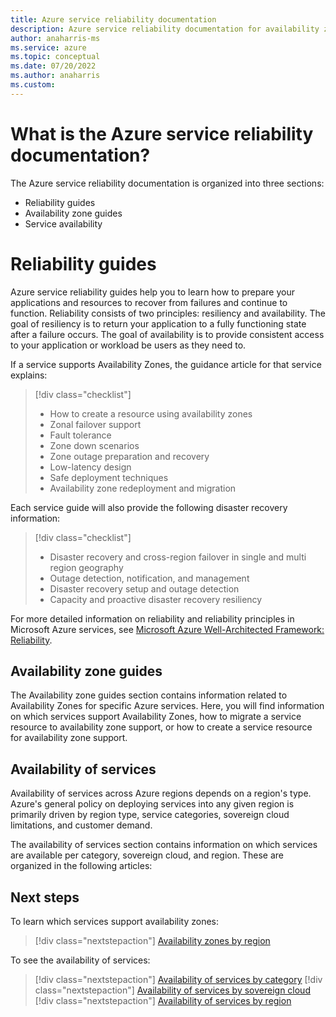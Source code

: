 ```yaml
---
title: Azure service reliability documentation
description: Azure service reliability documentation for availability zones, cross-regional disaster recovery, availability of services for sovereign clouds, regions, and category.
author: anaharris-ms
ms.service: azure
ms.topic: conceptual
ms.date: 07/20/2022
ms.author: anaharris
ms.custom: 
---
```



# What is the Azure service reliability documentation?

The Azure service reliability documentation is organized into three sections:

* Reliability guides
* Availability zone guides
* Service availability 

# Reliability guides

Azure service reliability guides help you to learn how to prepare your applications and resources to recover from failures and continue to function. Reliability consists of two principles: resiliency and availability. The goal of resiliency is to return your application to a fully functioning state after a failure occurs. The goal of availability is to provide consistent access to your application or workload be users as they need to.

If a service supports Availability Zones, the guidance article for that service explains:

> [!div class="checklist"]
> * How to create a resource using availability zones
> * Zonal failover support
> * Fault tolerance
> * Zone down scenarios
> * Zone outage preparation and recovery
> * Low-latency design
> * Safe deployment techniques
> * Availability zone redeployment and migration

Each service guide will also provide the following disaster recovery information:

> [!div class="checklist"]
> * Disaster recovery and cross-region failover in single and multi region geography
> * Outage detection, notification, and management
> * Disaster recovery setup and outage detection
> * Capacity and proactive disaster recovery resiliency


For more detailed information on reliability and reliability principles in Microsoft Azure services, see [Microsoft Azure Well-Architected Framework: Reliability](https://docs.microsoft.com/azure/architecture/framework/#reliability).


## Availability zone guides

The Availability zone guides section contains information related to Availability Zones for specific Azure services. Here, you will find information on which services support Availability Zones, how to migrate a service resource to availability zone support, or how to create a service resource for availability zone support.

## Availability of services

Availability of services across Azure regions depends on a region's type. Azure's general policy on deploying services into any given region is primarily driven by region type, service categories, sovereign cloud limitations, and customer demand.

The availability of services section contains information on which services are available per category, sovereign cloud, and region. These are organized in the following articles:


## Next steps

To learn which services support availability zones:

> [!div class="nextstepaction"]
> [Availability zones by region](availability-zone-services.md)

To see the availability of services:

> [!div class="nextstepaction"]
> [Availability of services by category](availability-service-by-category.md)
> [!div class="nextstepaction"]
> [Availability of services by sovereign cloud](availability-service-by-sovereign-cloud.md)
> [!div class="nextstepaction"]
>  [Availability of services by region](https://azure.microsoft.com/global-infrastructure/services/)

